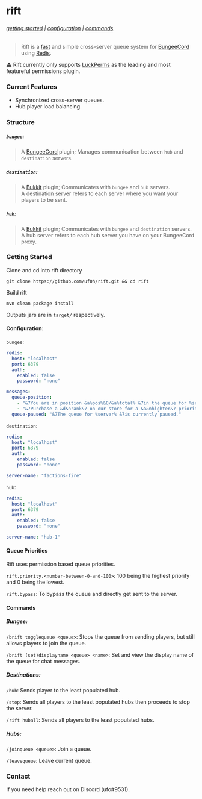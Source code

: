 # rift
###### [getting started](#getting-started) | [configuration](#configuration) | [commands](#commands)
> Rift is a [fast](#fast) and simple cross-server queue system for [BungeeCord](https://github.com/SpigotMC/BungeeCord) using [Redis](https://redis.io/).

:warning:  Rift currently only supports [LuckPerms](https://github.com/lucko/LuckPerms) as the leading and most featureful permissions plugin.

### Current Features
- Synchronized cross-server queues.
- Hub player load balancing.

### Structure
##### `bungee`: 
> A [BungeeCord](https://github.com/SpigotMC/BungeeCord) plugin; Manages communication between `hub` and `destination` servers.
##### `destination`:  
> A [Bukkit](https://www.spigotmc.org/) plugin; Communicates with `bungee` and `hub` servers.
> <br>A destination server refers to each server where you want your players to be sent. 
##### `hub`: 
> A [Bukkit](https://www.spigotmc.org/) plugin; Communicates with `bungee` and `destination` servers.
> <br>A hub server refers to each hub server you have on your BungeeCord proxy.

### Getting Started
Clone and cd into rift directory
```console
git clone https://github.com/uf0h/rift.git && cd rift
```

Build rift
```console
mvn clean package install
```

Outputs jars are in `target/` respectively.

#### Configuration:
`bungee`:
```yaml
redis:
  host: "localhost"
  port: 6379
  auth:
    enabled: false
    password: "none"

messages:
  queue-position:
    - "&7You are in position &a%pos%&8/&a%total% &7in the queue for %server%&7."
    - "&7Purchase a &d&nrank&7 on our store for a &a&nhighter&7 priority."
  queue-paused: "&7The queue for %server% &7is currently paused."
```

`destination`:
```yaml
redis:
  host: "localhost"
  port: 6379
  auth:
    enabled: false
    password: "none"

server-name: "factions-fire"
```

`hub`:
```yaml
redis:
  host: "localhost"
  port: 6379
  auth:
    enabled: false
    password: "none"

server-name: "hub-1"
```

#### Queue Priorities
Rift uses permission based queue priorities.

`rift.priority.<number-between-0-and-100>`: 100 being the highest priority and 0 being the lowest.

`rift.bypass`: To bypass the queue and directly get sent to the server.

#### Commands

##### Bungee:
`/brift togglequeue <queue>`: Stops the queue from sending players, but still allows players to join the queue.

`/brift (set)displayname <queue> <name>`: Set and view the display name of the queue for chat messages.

##### Destinations:
`/hub`: Sends player to the least populated hub.

`/stop`: Sends all players to the least populated hubs then proceeds to stop the server.

`/rift huball`: Sends all players to the least populated hubs.

##### Hubs:
`/joinqueue <queue>`: Join a queue.

`/leavequeue`: Leave current queue.

### Contact
If you need help reach out on Discord (ufo#9531).
